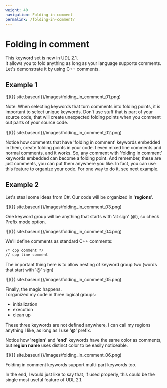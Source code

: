 ```yaml
---
weight: 40
navigation: Folding in comment
permalink: /folding-in-comment/
---
```


# Folding in comment

This keyword set is new in UDL 2.1.<br>
It allows you to fold anything as long as your language supports comments.<br>
Let's demonstrate it by using C++ comments.

## Example 1

![]({{ site.baseurl}}/images/folding_in_comment_01.png)

Note: When selecting keywords that turn comments into folding points, it is important to select unique keywords. Don't use stuff that is part of your source code, that will create unexpected folding points when you comment out parts of your source code.

![]({{ site.baseurl}}/images/folding_in_comment_02.png)

Notice how comments that have 'folding in comment' keywords embedded in them, create folding points in your code. I even mixed line comments and normal comments, and it works. So, any comment with 'folding in comment' keywords embedded can become a folding point. And remember, these are just comments, you can put them anywhere you like. In fact, you can use this feature to organize your code. For one way to do it, see next example.

## Example 2

Let's steal some ideas from C#. Our code will be organized in '__regions__'.

![]({{ site.baseurl}}/images/folding_in_comment_03.png)

One keyword group will be anything that starts with 'at sign' (@), so check Prefix mode option.

![]({{ site.baseurl}}/images/folding_in_comment_04.png)

We'll define comments as standard C++ comments:

    /* cpp comment */
    // cpp line comment

The important thing here is to allow nesting of keyword group two (words that start with '@' sign)

![]({{ site.baseurl}}/images/folding_in_comment_05.png)

Finally, the magic happens.<br>
I organized my code in three logical groups:

- initialization
- execution
- clean up

These three keywords are not defined anywhere, I can call my regions anything I like, as long as I use '__@__' prefix.

Notice how '__region__' and '__end__' keywords have the same color as comments, but __region name__ uses distinct color to be easily noticeable.

![]({{ site.baseurl}}/images/folding_in_comment_06.png)

Folding in comment keywords support multi-part keywords too.

In the end, I would just like to say that, if used properly, this could be the single most useful feature of UDL 2.1.
